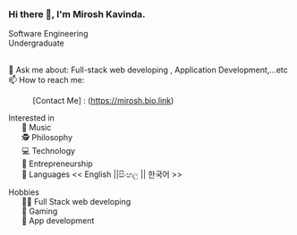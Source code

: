 <!-- <img src="https://res.cloudinary.com/practicaldev/image/fetch/s--EfyAnnq9--/c_imagga_scale,f_auto,fl_progressive,h_420,q_auto,w_1000/https://dev-to-uploads.s3.amazonaws.com/i/htwiz3w6sytp53mrml7g.jpg" style=" top:0; left:0; width:100%;  min-width: 100%;  max-width: 100%; position: absolute; " /> -->
 
### Hi there 👋, I'm Mirosh Kavinda. <br>
Software Engineering<br> Undergraduate

 <br>
💬 Ask me about: Full-stack web developing , Application Development,...etc <br>
📫 How to reach me: <br>

&nbsp;&nbsp;&nbsp;&nbsp;&nbsp;&nbsp;&nbsp;&nbsp;&nbsp;&nbsp;
[Contact Me] : (https://mirosh.bio.link)
<br> 

Interested in <br>
&nbsp;&nbsp;&nbsp;&nbsp;&nbsp;        🎵 Music<br>
&nbsp;&nbsp;&nbsp;&nbsp;&nbsp;        🕵️ Philosophy<br>
&nbsp;&nbsp;&nbsp;&nbsp;&nbsp;        💻 Technology<br>
&nbsp;&nbsp;&nbsp;&nbsp;&nbsp;        🚀 Entrepreneurship<br>
&nbsp;&nbsp;&nbsp;&nbsp;&nbsp;        📢 Languages << English ||සිංහල || 한국어 >><br>    

Hobbies <br>
&nbsp;&nbsp;&nbsp;&nbsp;&nbsp;        👩‍💻 Full Stack web developing<br>
&nbsp;&nbsp;&nbsp;&nbsp;&nbsp;        🤹️ Gaming<br>
&nbsp;&nbsp;&nbsp;&nbsp;&nbsp;       🤳 App development<br>



 

